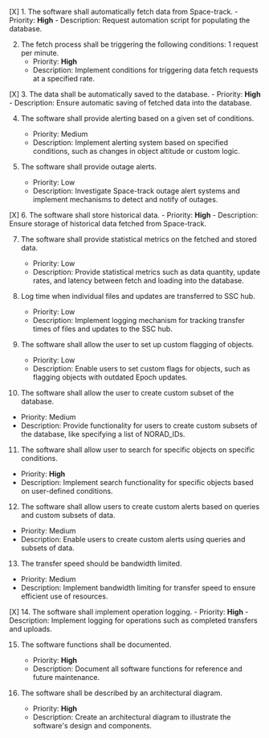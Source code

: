 [X] 1. The software shall automatically fetch data from Space-track.
      - Priority: **High**
      - Description: Request automation script for populating the database.
  

2. The fetch process shall be triggering the following conditions: 1 request per minute.
   - Priority: **High**
   - Description: Implement conditions for triggering data fetch requests at a specified rate.


[X] 3. The data shall be automatically saved to the database.
      - Priority: **High**
      - Description: Ensure automatic saving of fetched data into the database. 


4. The software shall provide alerting based on a given set of conditions.
   - Priority: Medium
   - Description: Implement alerting system based on specified conditions, such as changes in object altitude or custom logic.


5. The software shall provide outage alerts.
   - Priority: Low
   - Description: Investigate Space-track outage alert systems and implement mechanisms to detect and notify of outages.


[X] 6. The software shall store historical data.
      - Priority: **High**
      - Description: Ensure storage of historical data fetched from Space-track.


7. The software shall provide statistical metrics on the fetched and stored data.
   - Priority: Low
   - Description: Provide statistical metrics such as data quantity, update rates, and latency between fetch and loading into the database.


8. Log time when individual files and updates are transferred to SSC hub.
   - Priority: Low
   - Description: Implement logging mechanism for tracking transfer times of files and updates to the SSC hub.


9. The software shall allow the user to set up custom flagging of objects.
   - Priority: Low
   - Description: Enable users to set custom flags for objects, such as flagging objects with outdated Epoch updates.


10. The software shall allow the user to create custom subset of the database.
   - Priority: Medium
   - Description: Provide functionality for users to create custom subsets of the database, like specifying a list of NORAD_IDs.


11. The software shall allow user to search for specific objects on specific conditions.
   - Priority: **High**
   - Description: Implement search functionality for specific objects based on user-defined conditions.


12. The software shall allow users to create custom alerts based on queries and custom subsets of data.
   - Priority: Medium
   - Description: Enable users to create custom alerts using queries and subsets of data.


13. The transfer speed should be bandwidth limited.
   - Priority: Medium
   - Description: Implement bandwidth limiting for transfer speed to ensure efficient use of resources.


[X] 14. The software shall implement operation logging.
      - Priority: **High**
      - Description: Implement logging for operations such as completed transfers and uploads.


15. The software functions shall be documented.
    - Priority: **High**
    - Description: Document all software functions for reference and future maintenance.


16. The software shall be described by an architectural diagram.
    - Priority: **High**
    - Description: Create an architectural diagram to illustrate the software's design and components.